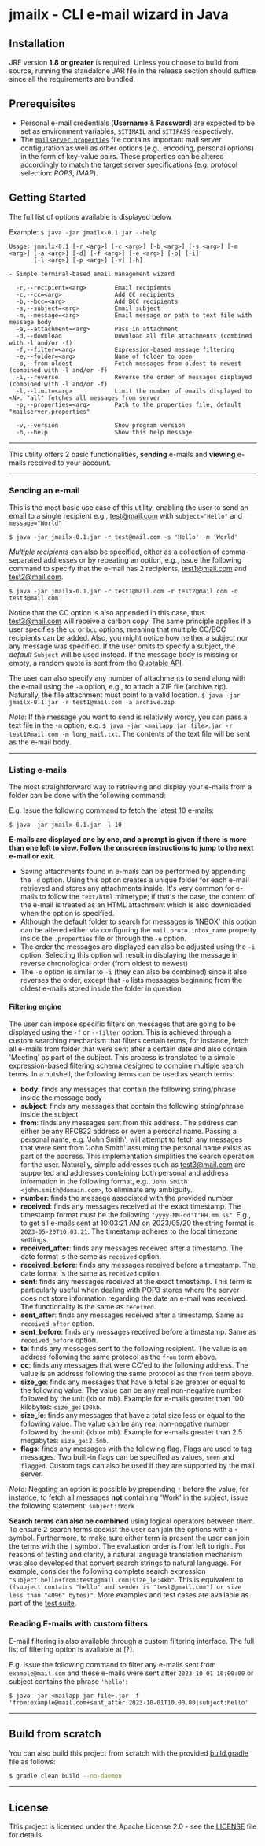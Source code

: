 # jmailx - CLI e-mail wizard in Java

## Installation
JRE version **1.8 or greater** is required. Unless you choose to build from source, running the standalone JAR file in the release section should suffice since all the requirements are bundled.

## Prerequisites
- Personal e-mail credentials (**Username** & **Password**) are expected to be set as environment variables, `$ITIMAIL` and `$ITIPASS` respectively.
- The [`mailserver.properties`](mailserver.properties) file contains important mail server configuration as well as other options (e.g., encoding, personal options) in the form of key-value pairs. These properties can be altered accordingly to match the target server specifications (e.g. protocol selection: *POP3*, *IMAP*).

## Getting Started
The full list of options available is displayed below

Example: ```$ java -jar jmailx-0.1.jar --help```
```terminal
Usage: jmailx-0.1 [-r <arg>] [-c <arg>] [-b <arg>] [-s <arg>] [-m <arg>] [-a <arg>] [-d] [-f <arg>] [-e <arg>] [-o] [-i]
       [-l <arg>] [-p <arg>] [-v] [-h]

- Simple terminal-based email management wizard

  -r,--recipient=<arg>        Email recipients
  -c,--cc=<arg>               Add CC recipients
  -b,--bcc=<arg>              Add BCC recipients
  -s,--subject=<arg>          Email subject
  -m,--message=<arg>          Email message or path to text file with message body
  -a,--attachment=<arg>       Pass in attachment
  -d,--download               Download all file attachments (combined with -l and/or -f)
  -f,--filter=<arg>           Expression-based message filtering
  -e,--folder=<arg>           Name of folder to open
  -o,--from-oldest            Fetch messages from oldest to newest (combined with -l and/or -f)
  -i,--reverse                Reverse the order of messages displayed (combined with -l and/or -f)
  -l,--limit=<arg>            Limit the number of emails displayed to <N>. "all" fetches all messages from server
  -p,--properties=<arg>       Path to the properties file, default "mailserver.properties"

  -v,--version                Show program version
  -h,--help                   Show this help message
```
***
This utility offers 2 basic functionalities, **sending** e-mails and **viewing** e-mails received to your account.
***
### Sending an e-mail

This is the most basic use case of this utility, enabling the user to send an email to a single recipient e.g., test@mail.com with `subject="Hello"` and `message="World"`

```$ java -jar jmailx-0.1.jar -r test@mail.com -s 'Hello' -m 'World'```

_Multiple recipients_ can also be specified, either as a collection of comma-separated addresses or by repeating an option, e.g., issue the following command to specify that the e-mail has 2 recipients, 
test1@mail.com and test2@mail.com. 

```$ java -jar jmailx-0.1.jar -r test1@mail.com -r test2@mail.com -c test3@mail.com```

Notice that the CC option is also appended in this case, thus test3@mail.com will receive a carbon copy. The same principle applies if a user specifies the `cc` or `bcc` options, meaning that
multiple CC/BCC recipients can be added. Also, you might notice how neither a subject nor any message was specified. If the user omits to specify a subject, the _default_ `Subject` will be used instead. If the message body is missing or empty, a random quote is sent from the [Quotable API](https://api.quotable.io).  

The user can also specify any number of attachments to send along with the e-mail using the `-a` option, e.g., to attach a ZIP file (archive.zip). Naturally, the file attachment must point to a valid location. 
```$ java -jar jmailx-0.1.jar -r test1@mail.com -a archive.zip```

_Note_: If the message you want to send is relatively wordy, you can pass a text file in the `-m` option, e.g. ```$ java -jar <mailapp jar file>.jar -r test1@mail.com -m long_mail.txt```. The contents of the text file will be sent as the e-mail body.

***
### Listing e-mails
The most straightforward way to retrieving and display your e-mails from a folder can be done with the following command:

E.g. Issue the following command to fetch the latest 10 e-mails:

```$ java -jar jmailx-0.1.jar -l 10```

**E-mails are displayed one by one, and a prompt is given if there is more than one left to view. Follow the onscreen instructions to jump to the next e-mail or exit.**

- Saving attachments found in e-mails can be performed by appending the `-d` option. Using this option creates a unique folder for each e-mail retrieved and stores any attachments inside. It's very common for e-mails to follow the
`text/html` mimetype; if that's the case, the content of the e-mail is treated as an HTML attachment which is also downloaded when the option is specified.
- Although the default folder to search for messages is 'INBOX' this option can be altered either via configuring the `mail.proto.inbox_name` property inside the `.properties` file or through the `-e` option.
- The order the messages are displayed can also be adjusted using the `-i` option. Selecting this option will result in displaying the message in reverse chronological order (from oldest to newest)
- The `-o` option is similar to `-i` (they can also be combined) since it also reverses the order, except that `-o` lists messages beginning from the oldest e-mails stored inside the folder in question. 

#### Filtering engine
The user can impose specific filters on messages that are going to be displayed using the `-f` or `--filter` option. This is achieved through a custom searching mechanism that filters certain terms, for instance, fetch all e-mails from folder that were sent after a certain date and also contain 'Meeting' as part of the subject. This process is translated to a simple expression-based filtering schema designed to combine multiple search terms. In a nutshell, the following terms can be used as search terms:

- **body**: finds any messages that contain the following string/phrase inside the message body
-  **subject**: finds any messages that contain the following string/phrase inside the subject
-  **from**: finds any messages sent from this address. The address can either be any RFC822 address or even a personal name. Passing a personal name, e.g. 'John Smith', will attempt to fetch any messages that were sent from 'John Smith' assuming the personal name exists as part of the address. This implementation simplifies the search operation for the user. Naturally, simple addresses such as test3@mail.com are supported and addresses containing both personal and address information in the following format, e.g., `John Smith <john.smith@domain.com>`, to eliminate any ambiguity.
-  **number**: finds the message associated with the provided number
-  **received**: finds any messages received at the exact timestamp. The timestamp format must be the following `"yyyy-MM-dd'T'HH.mm.ss"`. E.g., to get all e-mails sent at 10:03:21 AM on 2023/05/20 the string format is `2023-05-20T10.03.21`. The timestamp adheres to the local timezone settings.
-  **received_after**: finds any messages received after a timestamp. The date format is the same as `received` option.
-  **received_before**: finds any messages received before a timestamp. The date format is the same as `received` option.
-  **sent**: finds any messages received at the exact timestamp. This term is particularly useful when dealing with POP3 stores where the server does not store information regarding the date an e-mail was received. The functionality is the same as `received`.
-  **sent_after**: finds any messages received after a timestamp. Same as `received_after` option.
-  **sent_before**: finds any messages received before a timestamp. Same as `received_before` option.
-  **to**: finds any messages sent to the following recipient. The value is an address following the same protocol as the `from` term above.
-  **cc**: finds any messages that were CC'ed to the following address. The value is an address following the same protocol as the `from` term above.
-  **size_ge**: finds any messages that have a total size greater or equal to the following value. The value can be any real non-negative number followed by the unit (kb or mb). Example for e-mails greater than 100 kilobytes: `size_ge:100kb`.
-  **size_le**: finds any messages that have a total size less or equal to the following value. The value can be any real non-negative number followed by the unit (kb or mb). Example for e-mails greater than 2.5 megabytes: `size_ge:2.5mb`.
- **flags**: finds any messages with the following flag. Flags are used to tag messages. Two built-in flags can be specified as values, `seen` and `flagged`. Custom tags can also be used if they are supported by the mail server.

_Note_: Negating an option is possible by prepending `!` before the value, for instance, to fetch all messages **not** containing 'Work' in the subject, issue the following statement: `subject:!Work`

**Search terms can also be combined** using logical operators between them. To ensure 2 search terms coexist the user can join the options with a `+` symbol. Furthermore, to make sure either term is present the user can join the terms with the `|` symbol. The evaluation order is from left to right. For reasons of testing and clarity, a natural language translation mechanism was also developed that convert search strings to natural language. For example, consider the following complete search expression `"subject:hello+from:test@gmail.com|size_le:4kb"`. This is equivalent to `((subject contains "hello" and sender is "test@gmail.com") or size less than "4096" bytes)"`. More examples and test cases are available as part of the [test suite](./src/test/java/iti/mail).  


### Reading E-mails with custom filters
E-mail filtering is also available through a custom filtering interface. The full list of filtering option is available at [?].

E.g. Issue the following command to filter any e-mails sent from `example@mail.com` and these e-mails were sent after `2023-10-01 10:00:00` or subject contains the phrase `'hello'`:

```$ java -jar <mailapp jar file>.jar -f 'from:example@mail.com+sent_after:2023-10-01T10.00.00|subject:hello'```
***

## Build from scratch
You can also build this project from scratch with the provided [build.gradle](build.gradle) file as follows:

```sh
$ gradle clean build --no-daemon
```
***
## License

This project is licensed under the Apache License 2.0 - see the [LICENSE](LICENSE) file for details.
